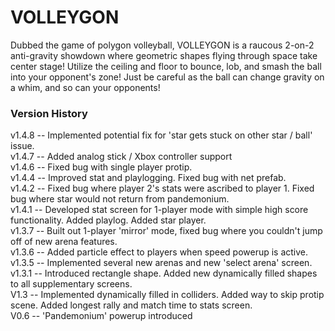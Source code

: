 # VOLLEYGON
Dubbed the game of polygon volleyball, VOLLEYGON is a raucous 2-on-2 anti-gravity showdown where geometric shapes flying through space take center stage! Utilize the ceiling and floor to bounce, lob, and smash the ball into your opponent's zone! Just be careful as the ball can change gravity on a whim, and so can your opponents!
### Version History
v1.4.8 -- Implemented potential fix for 'star gets stuck on other star / ball' issue.  
v1.4.7 -- Added analog stick / Xbox controller support  
v1.4.6 -- Fixed bug with single player protip.  
v1.4.4 -- Improved stat and playlogging. Fixed bug with net prefab.  
v1.4.2 -- Fixed bug where player 2's stats were ascribed to player 1. Fixed bug where star would not return from pandemonium.  
v1.4.1 -- Developed stat screen for 1-player mode with simple high score functionality. Added playlog. Added star player.  
v1.3.7 -- Built out 1-player 'mirror' mode, fixed bug where you couldn't jump off of new arena features.  
v1.3.6 -- Added particle effect to players when speed powerup is active.  
v1.3.5 -- Implemented several new arenas and new 'select arena' screen.  
v1.3.1 -- Introduced rectangle shape. Added new dynamically filled shapes to all supplementary screens.  
V1.3 -- Implemented dynamically filled in colliders. Added way to skip protip scene. Added longest rally and match time to stats screen.  
V0.6 -- 'Pandemonium' powerup introduced  

